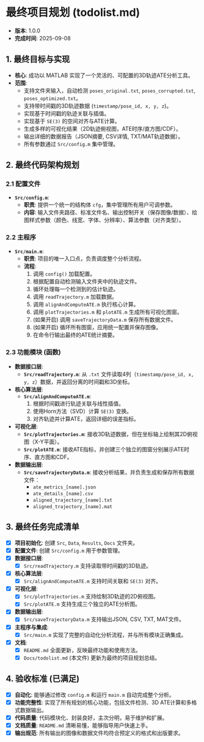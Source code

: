 # 最终项目规划 (todolist.md)

- **版本**: 1.0.0
- **完成时间**: 2025-09-08

## 1. 最终目标与实现

- **核心**: 成功以 MATLAB 实现了一个灵活的、可配置的3D轨迹ATE分析工具。
- **范围**:
    - 支持文件夹输入，自动检测 `poses_original.txt`, `poses_corrupted.txt`, `poses_optimized.txt`。
    - 支持带时间戳的3D轨迹数据 (`timestamp/pose_id, x, y, z`)。
    - 实现基于时间戳的轨迹关联与插值。
    - 实现基于 `SE(3)` 的空间对齐与ATE计算。
    - 生成多样的可视化结果（2D轨迹俯视图，ATE时序/直方图/CDF）。
    - 输出详细的数据报告（JSON摘要, CSV详情, TXT/MAT轨迹数据）。
    - 所有参数通过 `Src/config.m` 集中管理。

## 2. 最终代码架构规划

### 2.1 配置文件
- **`Src/config.m`**:
    - **职责**: 提供一个统一的结构体 `cfg`，集中管理所有用户可调参数。
    - **内容**: 输入文件夹路径、标准文件名、输出控制开关（保存图像/数据）、绘图样式参数（颜色、线宽、字体、分辨率）、算法参数（对齐类型）。

### 2.2 主程序
- **`Src/main.m`**:
    - **职责**: 项目的唯一入口点，负责调度整个分析流程。
    - **流程**:
        1.  调用 `config()` 加载配置。
        2.  根据配置自动检测输入文件夹中的轨迹文件。
        3.  循环处理每一个检测到的估计轨迹。
        4.  调用 `readTrajectory.m` 加载数据。
        5.  调用 `alignAndComputeATE.m` 执行核心计算。
        6.  调用 `plotTrajectories.m` 和 `plotATE.m` 生成所有可视化图窗。
        7.  (如果开启) 调用 `saveTrajectoryData.m` 保存所有数据文件。
        8.  (如果开启) 循环所有图窗，应用统一配置并保存图像。
        9.  在命令行输出最终的ATE统计摘要。

### 2.3 功能模块 (函数)
- **数据接口层**:
    - **`Src/readTrajectory.m`**: 从 `.txt` 文件读取4列（`timestamp/pose_id, x, y, z`）数据，并返回分离的时间戳和3D坐标。
- **核心算法层**:
    - **`Src/alignAndComputeATE.m`**:
        1.  根据时间戳进行轨迹关联与线性插值。
        2.  使用Horn方法（SVD）计算 `SE(3)` 变换。
        3.  对齐轨迹并计算ATE，返回详细的误差指标。
- **可视化层**:
    - **`Src/plotTrajectories.m`**: 接收3D轨迹数据，但在坐标轴上绘制其2D俯视图（X-Y平面）。
    - **`Src/plotATE.m`**: 接收ATE指标，并创建三个独立的图窗分别展示ATE时序、直方图和CDF。
- **数据输出层**:
    - **`Src/saveTrajectoryData.m`**: 接收分析结果，并负责生成和保存所有数据文件：
        - `ate_metrics_[name].json`
        - `ate_details_[name].csv`
        - `aligned_trajectory_[name].txt`
        - `aligned_trajectory_[name].mat`

## 3. 最终任务完成清单

-   [x] **项目初始化**: 创建 `Src`, `Data`, `Results`, `Docs` 文件夹。
-   [x] **配置文件**: 创建 `Src/config.m` 用于参数管理。
-   [x] **数据接口层**:
    -   [x] `Src/readTrajectory.m` 支持读取带时间戳的3D轨迹。
-   [x] **核心算法层**:
    -   [x] `Src/alignAndComputeATE.m` 支持时间关联和 `SE(3)` 对齐。
-   [x] **可视化层**:
    -   [x] `Src/plotTrajectories.m` 支持绘制3D轨迹的2D俯视图。
    -   [x] `Src/plotATE.m` 支持生成三个独立的ATE分析图。
-   [x] **数据输出层**:
    -   [x] `Src/saveTrajectoryData.m` 支持输出JSON, CSV, TXT, MAT文件。
-   [x] **主程序与集成**:
    -   [x] `Src/main.m` 实现了完整的自动化分析流程，并与所有模块正确集成。
-   [x] **文档**:
    -   [x] `README.md` 全面更新，反映最终功能和使用方法。
    -   [x] `Docs/todolist.md` (本文件) 更新为最终的项目规划总结。

## 4. 验收标准 (已满足)

-   [x] **自动化**: 能够通过修改 `config.m` 和运行 `main.m` 自动完成整个分析。
-   [x] **功能完整性**: 实现了所有规划的核心功能，包括文件检测、3D ATE计算和多格式数据输出。
-   [x] **代码质量**: 代码模块化、封装良好，主次分明，易于维护和扩展。
-   [x] **文档质量**: `README.md` 清晰易懂，能够指导用户快速上手。
-   [x] **输出规范**: 所有输出的图像和数据文件均符合预定义的格式和出版要求。

